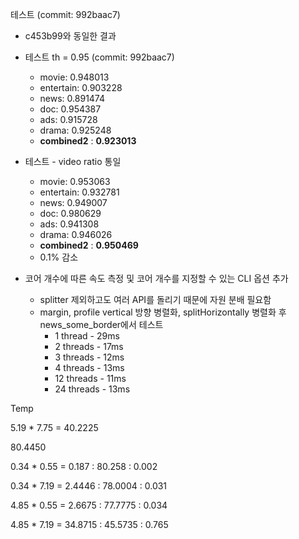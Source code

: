 테스트 (commit: 992baac7)

- c453b99와 동일한 결과

- 테스트 th = 0.95 (commit: 992baac7)
  - movie: 0.948013
  - entertain: 0.903228
  - news: 0.891474
  - doc: 0.954387
  - ads: 0.915728
  - drama: 0.925248
  - **combined2** : **0.923013**
- 테스트 - video ratio 통일
  - movie: 0.953063
  - entertain: 0.932781
  - news: 0.949007
  - doc: 0.980629
  - ads: 0.941308
  - drama: 0.946026
  - **combined2** : **0.950469**
  - 0.1% 감소
- 코어 개수에 따른 속도 측정 및 코어 개수를 지정할 수 있는 CLI 옵션 추가
  - splitter 제외하고도 여러 API를 돌리기 때문에 자원 분배 필요함
  - margin, profile vertical 방향 병렬화, splitHorizontally 병렬화 후 news_some_border에서 테스트
    - 1 thread - 29ms
    - 2 threads - 17ms
    - 3 threads - 12ms
    - 4 threads - 13ms
    - 12 threads - 11ms
    - 24 threads - 13ms



Temp

5.19 * 7.75 = 40.2225



80.4450

0.34 * 0.55 = 0.187 : 80.258 :  0.002

0.34 * 7.19 = 2.4446 : 78.0004 : 0.031

4.85 * 0.55 = 2.6675 : 77.7775 : 0.034

4.85 * 7.19 = 34.8715 : 45.5735 : 0.765